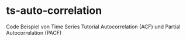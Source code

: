 # ts-auto-correlation
Code Beispiel von Time Series Tutorial Autocorrelation (ACF) und Partial Autocorrelation (PACF)
